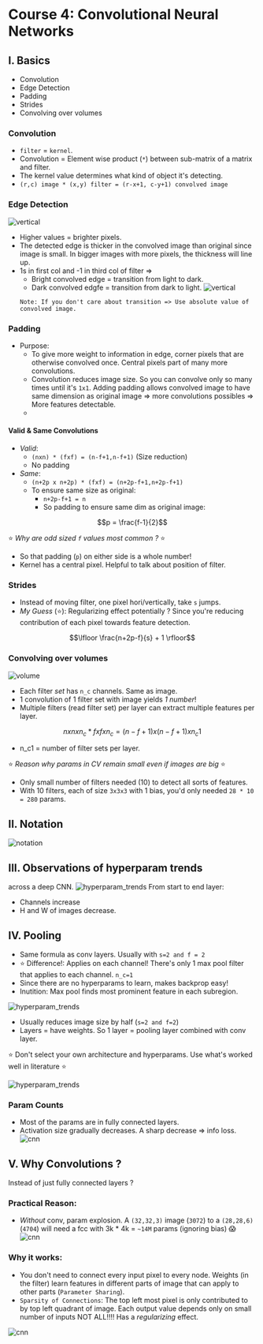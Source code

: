 # Course 4: Convolutional Neural Networks

## I. Basics
- Convolution
- Edge Detection
- Padding
- Strides
- Convolving over volumes

### Convolution
- `filter` = `kernel`.
- Convolution = Element wise product (`*`) between sub-matrix of a matrix and filter.
- The kernel value determines what kind of object it's detecting. 
- `(r,c) image * (x,y) filter = (r-x+1, c-y+1) convolved image`
### Edge Detection
![vertical](images/1_vertical_edge.png)
- Higher values = brighter pixels.
- The detected edge is thicker in the convolved image than original since image is small. 
In bigger images with more pixels, the thickness will line up. 
- 1s in first col and -1 in third col of filter =>
  - Bright convolved edge = transition from light to dark.
  - Dark convolved edgfe = transition from dark to light.
  ![vertical](images/2_transitions.png)
  ```
  Note: If you don't care about transition => Use absolute value of convolved image.
  ```
### Padding
- Purpose: 
  - To give more weight to information in edge, corner pixels that are otherwise convolved once. Central pixels part of many 
  more convolutions. 
  - Convolution reduces image size. So you can convolve only so many times until it's `1x1`. Adding padding allows convolved image to have 
  same dimension as original image => more convolutions possibles => More features detectable. 
  - 
#### Valid & Same Convolutions
- *Valid*: 
  - `(nxn) * (fxf) = (n-f+1,n-f+1)` (Size reduction)
  - No padding
- *Same*: 
  - `(n+2p x n+2p) * (fxf) = (n+2p-f+1,n+2p-f+1)`
  - To ensure same size as original:
    - `n+2p-f+1 = n`
    - So padding to ensure same dim as original image: 
```math
p = \frac{f-1}{2}
```
:star: *Why are odd sized `f` values most common ?* :star:
- So that padding (`p`) on either side is a whole number!
- Kernel has a central pixel. Helpful to talk about position of filter. 

### Strides
- Instead of moving filter, one pixel hori/vertically, take `s` jumps. 
- *My Guess* (:star:): Regularizing effect potentially ? Since you're reducing contribution of each pixel towards feature detection.
```math
\lfloor \frac{n+2p-f}{s} + 1  \rfloor
```

### Convolving over volumes
 ![volume](images/3_volume.png)
 
- Each filter *set* has `n_c` channels. Same as image. 
- 1 convolution of 1 filter set with image yields *1 number*!
- Multiple filters (read filter set) per layer can extract multiple features per layer. 

```math
n x n x n_c * f x f x n_c = (n -f + 1) x (n -f + 1) x n_c1
```
- n_c1 = number of filter sets per layer. 

:star: *Reason why params in CV remain small even if images are big* :star:
- Only small number of filters needed (10) to detect all sorts of features.  
- With 10 filters, each of size `3x3x3` with 1 bias, you'd only needed `28 * 10 = 280` params. 


## II. Notation
 ![notation](images/4_notation.png)
 
## III. Observations of hyperparam trends
across a deep CNN. 
 ![hyperparam_trends](images/5_param_trends.png)
From start to end layer:
- Channels increase
- H and W of images decrease.

## IV. Pooling
- Same formula as conv layers. Usually with `s=2 and f = 2`
- :star: Difference!: Applies on each channel! There's only 1 max pool filter that applies to each channel. `n_c=1` 
- Since there are no hyperparams to learn, makes backprop easy!
- Inutition: Max pool finds most prominent feature in each subregion. 

 ![hyperparam_trends](images/6_max_pooling.png)
- Usually reduces image size by half (`s=2 and f=2`)
- Layers = have weights. So 1 layer = pooling layer combined with conv layer. 

:star: Don't select your own architecture and hyperparams. Use what's worked well in literature :star:

 ![hyperparam_trends](images/7_full_cnn_arch.png)
 
### Param Counts
- Most of the params are in fully connected layers. 
- Activation size gradually decreases. A sharp decrease => info loss. 
 ![cnn](images/8_param_counts.png)

## V. Why Convolutions ?
Instead of just fully connected layers ?

### Practical Reason:
- *Without* conv, param explosion. A `(32,32,3)` image (`3072`) to a `(28,28,6)` (`4704`) will need a fcc with 3k * 4k = 
`~14M` params (ignoring bias) :scream:
 ![cnn](images/10_why_conv.png)

### Why it works:
- You don't need to connect every input pixel to every node. Weights (in the filter) learn features in different parts
of image that can apply to other parts (`Parameter Sharing`). 
- `Sparsity of Connections`: The top left most pixel is only contributed to by top left quadrant of image. Each output
value depends only on small number of inputs NOT ALL!!!! Has a *regularizing* effect. 

 ![cnn](images/9_why_conv.png)